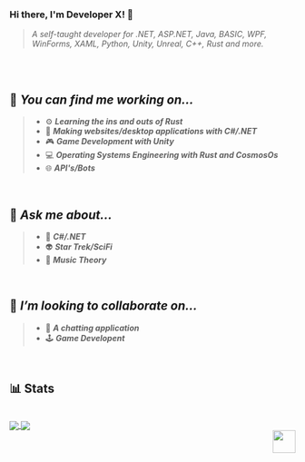 ### Hi there, I'm Developer X! 👋
> *A self-taught developer for .NET, ASP.NET, Java, BASIC, WPF, WinForms, XAML, Python, Unity, Unreal, C++, Rust and more.*

<br/>
<br/>

<!--
**developerx-official/developerx-official** is a ✨ _special_ ✨ repository because its `README.md` (this file) appears on your GitHub profile.

Here are some ideas to get you started:

- 🔭 I’m currently working on ...
- 🌱 I’m currently learning ...
- 👯 I’m looking to collaborate on ...
- 🤔 I’m looking for help with ...
- 💬 Ask me about ...
- 📫 How to reach me: ...
- 😄 Pronouns: ...
- ⚡ Fun fact: ...
-->

👀 *You can find me working on...*
---
> - ⚙️ ***Learning the ins and outs of Rust***
> - 👔 ***Making websites/desktop applications with C#/.NET***
> - 🎮 ***Game Development with Unity***
> - 💻 ***Operating Systems Engineering with Rust and CosmosOs***
> - 🌐 ***API's/Bots***

<br/>

💬 *Ask me about...*
---
> - 💖 ***C#/.NET***
> - 👽 ***Star Trek/SciFi***
> - 🎵 ***Music Theory***

<br/>

🤝 *I’m looking to collaborate on...*
---
> - 💬 ***A chatting application***
> - 🕹️ ***Game Developent***

<br/>

📊 Stats
---
<br/>

<a href="https://github.com/anuraghazra/github-readme-stats">
  <img align="center" src="https://github-readme-stats.vercel.app/api/top-langs/?username=developerx-official&theme=material-palenight" />
</a>
<a href="https://github.com/anuraghazra/github-readme-stats">
  <img align="center" src="https://github-readme-stats.vercel.app/api?username=developerx-official&theme=material-palenight" />
</a>

<br/>

<a href="https://dexeloper.com/">
  <img align="right" src="https://dexeloper.com/wp-content/uploads/2022/01/Artboard_1_copy_3DEV_X-150x150.png" width="40px"/>
</a>
